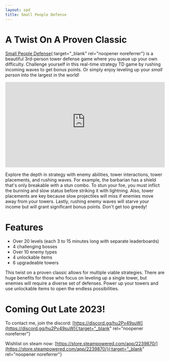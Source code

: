 ```yaml
---
layout: spd
title: Small People Defense
---
```


# A Twist On A Proven Classic

[Small People Defense](https://store.steampowered.com/app/2239870/){:target="_blank" rel="noopener noreferrer"} is a beautiful 3rd-person tower defense game where you queue up your own difficulty. Challenge yourself in this real-time strategy TD game by rushing incoming waves to get bonus points. Or simply enjoy leveling up your *small person* into the largest in the world!

<iframe width="100%" height="270" src="https://cdn.akamai.steamstatic.com/steam/apps/256921850/movie480_vp9.webm" frameborder="0" allowfullscreen></iframe>

Explore the depth in strategy with enemy abilities, tower interactions, tower placements, and rushing waves. For example, the barbarian has a shield that's only breakable with a stun combo. To stun your foe, you must inflict the burning and slow status before striking it with lightning. Also, tower placements are key because slow projectiles will miss if enemies move away from your towers. Lastly, rushing enemy waves will starve your income but will grant significant bonus points. Don't get too greedy!

# Features

* Over 20 levels (each 3 to 15 minutes long with separate leaderboards)
* 4 challenging bosses
* Over 10 enemy types
* 4 unlockable items
* 6 upgradeable towers

This twist on a proven classic allows for multiple viable strategies. There are huge benefits for those who focus on leveling up a single tower, but enemies will require a diverse set of defenses. Power up your towers and use unlockable items to open the endless possibilities. 

# Coming Out Late 2023!

To contact me, join the discord: [https://discord.gg/hu2Pv49suW](https://discord.gg/hu2Pv49suW){:target="_blank" rel="noopener noreferrer"}

Wishlist on steam now: [https://store.steampowered.com/app/2239870/](https://store.steampowered.com/app/2239870/){:target="_blank" rel="noopener noreferrer"}
